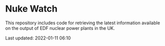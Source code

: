 # Nuke Watch

This repository includes code for retrieving the latest information available on the output of EDF nuclear power plants in the UK.

Last updated: 2022-01-11 06:10